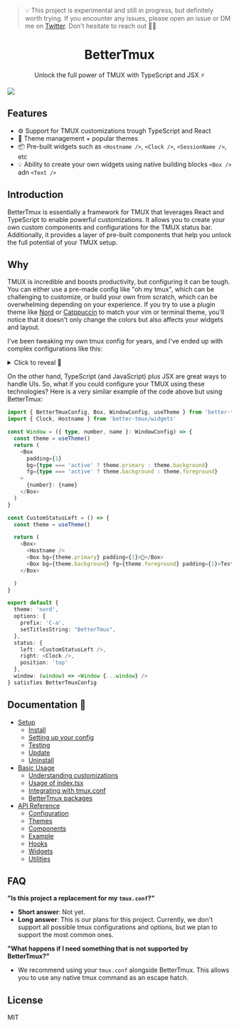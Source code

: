 > 💡  This project is experimental and still in progress, but definitely worth trying. If you encounter any issues, please open an issue or DM me on [Twitter](https://x.com/vmaarcosp). Don't hesitate to reach out 👋🏻

<div align="center">
  <h1>BetterTmux</h1>
  <p>Unlock the full power of TMUX with TypeScript and JSX ⚡</p>
</div>

<image src="./assets/preview-v1.png" />

## Features

- ⚙️ Support for TMUX customizations trough TypeScript and React
- 🎨 Theme management + popular themes
- 📦 Pre-built widgets such as `<Hostname />`, `<Clock />`, `<SessionName />`, etc 
- 💡 Ability to create your own widgets using native building blocks `<Box />` adn `<Text />` 

## Introduction
BetterTmux is essentially a framework for TMUX that leverages React and TypeScript to enable powerful customizations. It allows you to create your own custom components and configurations for the TMUX status bar. Additionally, it provides a layer of pre-built components that help you unlock the full potential of your TMUX setup.

## Why

TMUX is incredible and boosts productivity, but configuring it can be tough. You can either use a pre-made config like "oh my tmux", which can be challenging to customize, or build your own from scratch, which can be overwhelming depending on your experience. If you try to use a plugin theme like [Nord](https://github.com/nordtheme/tmux) or [Catppuccin](https://github.com/catppuccin/tmux) to match your vim or terminal theme, you'll notice that it doesn't only change the colors but also affects your widgets and layout.

I've been tweaking my own tmux config for years, and I've ended up with complex configurations like this:

<details>
  <summary>
  Click to reveal 🔎
 </summary>

   ```sh
    set -g status-left-length 50
    set -g status-left "#(hostname) #[bg=$theme_primary,fg=$theme_background] 🚀 #[bg=$theme_background,fg=$theme_foreground] Test "
    
    set -g status-right-length 50
    set -g status-right "#[bg=$theme_primary,fg=$theme_background] %Y-%m-%d #[bg=$theme_background,fg=$theme_foreground] %H:%M:%S "
    
    set -g window-status-format "#[bg=$theme_background,fg=$theme_foreground] #I: #W "
    set -g window-status-current-format "#[bg=$theme_primary,fg=$theme_background] #I: #W "
    
    set -g status-style "bg=$theme_background,fg=$theme_foreground"
``` 
 
</details>



On the other hand, TypeScript (and JavaScript) plus JSX are great ways to handle UIs. So, what if you could configure your TMUX using these technologies? 
Here is a very similar example of the code above but using BetterTmux:
```typescript
import { BetterTmuxConfig, Box, WindowConfig, useTheme } from 'better-tmux'
import { Clock, Hostname } from 'better-tmux/widgets'

const Window = ({ type, number, name }: WindowConfig) => {
  const theme = useTheme()
  return (
    <Box 
      padding={1} 
      bg={type === 'active' ? theme.primary : theme.background}
      fg={type === 'active' ? theme.background : theme.foreground}
    >
      {number}: {name}
    </Box>
  )
}

const CustomStatusLeft = () => {
  const theme = useTheme()

  return (
    <Box>
      <Hostname />
      <Box bg={theme.primary} padding={1}>🚀</Box>
      <Box bg={theme.background} fg={theme.foreground} padding={1}>Test</Box>
    </Box>

  )
}

export default {
  theme: 'nord',
  options: {
    prefix: 'C-a',
    setTitlesString: "BetterTmux",
  },
  status: {
    left: <CustomStatusLeft />,
    right: <Clock />,
    position: 'top'
  },
  window: (window) => <Window {...window} />
} satisfies BetterTmuxConfig
```

## Documentation 📘

- [Setup](1-setup.md)
  - [Install](1-setup.md#install)
  - [Setting up your config](1-setup.md#setting-up-your-config)
  - [Testing](1-setup.md#testing)
  - [Update](1-setup.md#update)
  - [Uninstall](1-setup.md#uninstall)
- [Basic Usage](2-basic-usage.md)
  - [Understanding customizations](2-basic-usage.md#understanding-customizations)
  - [Usage of index.tsx](2-basic-usage.md#usage-of-indextsx)
  - [Integrating with tmux.conf](2-basic-usage.md#integrating-with-your-tmuxconf)
  - [BetterTmux packages](2-basic-usage.md#bettertmux-packages-better-tmux)
- [API Reference](3-api-reference.md)
  - [Configuration](3-api-reference.md#configuration)
  - [Themes](3-api-reference.md#themes)
  - [Components](3-api-reference.md#components)
  - [Example](3-api-reference.md#example)
  - [Hooks](3-api-reference.md#hooks)
  - [Widgets](3-api-reference.md#widgets)
  - [Utilities](3-api-reference.md#utilities)
    
## FAQ

**"Is this project a replacement for my `tmux.conf`?"**

- **Short answer**: Not yet.
- **Long answer**: This is our plans for this project. Currently, we don't support all possible tmux configurations and options, but we plan to support the most common ones.

**"What happens if I need something that is not supported by BetterTmux?"**
- We recommend using your `tmux.conf` alongside BetterTmux. This allows you to use any native tmux command as an escape hatch.


## License
MIT
